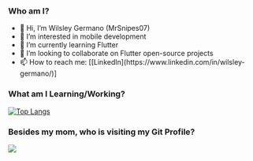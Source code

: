 
<h3>Who am I?</h3> 

<ul>
<li> 👋 Hi, I’m Wilsley Germano (MrSnipes07) </li>
<li> 👀 I’m interested in mobile development </li>
<li> 🌱 I’m currently learning Flutter</li>
<li> 💞️ I’m looking to collaborate on Flutter open-source projects </li>
<li> 📫 How to reach me: [[LinkedIn](https://www.linkedin.com/in/wilsley-germano/)] </li>
</ul>

<h3>What am I Learning/Working?</h3>

[![Top Langs](https://github-readme-stats.vercel.app/api/top-langs/?username=wilsleygermano)](https://github.com/wilsleygermano/github-readme-stats)

<h3>Besides my mom, who is visiting my Git Profile?</h3>

![](https://komarev.com/ghpvc/?username=wilsleygermano&color=blueviolet)

<!---
MrSnipes07/MrSnipes07 is a ✨ special ✨ repository because its `README.md` (this file) appears on your GitHub profile.
You can click the Preview link to take a look at your changes.
--->

